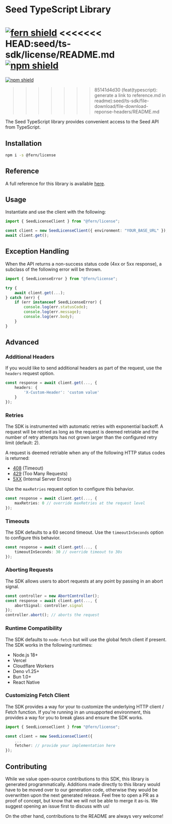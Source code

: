 # Seed TypeScript Library

[![fern shield](https://img.shields.io/badge/%F0%9F%8C%BF-Built%20with%20Fern-brightgreen)](https://buildwithfern.com?utm_source=github&utm_medium=github&utm_campaign=readme&utm_source=Seed%2FTypeScript)
<<<<<<< HEAD:seed/ts-sdk/license/README.md
[![npm shield](https://img.shields.io/npm/v/@fern/license)](https://www.npmjs.com/package/@fern/license)
=======
[![npm shield](https://img.shields.io/npm/v/@fern/file-download)](https://www.npmjs.com/package/@fern/file-download)
>>>>>>> 85141d4d30 (feat(typescript): generate a link to reference.md in readme):seed/ts-sdk/file-download/file-download-reponse-headers/README.md

The Seed TypeScript library provides convenient access to the Seed API from TypeScript.

## Installation

```sh
npm i -s @fern/license
```

## Reference

A full reference for this library is available [here](./reference.md).

## Usage

Instantiate and use the client with the following:

```typescript
import { SeedLicenseClient } from "@fern/license";

const client = new SeedLicenseClient({ environment: "YOUR_BASE_URL" });
await client.get();
```

## Exception Handling

When the API returns a non-success status code (4xx or 5xx response), a subclass of the following error
will be thrown.

```typescript
import { SeedLicenseError } from "@fern/license";

try {
    await client.get(...);
} catch (err) {
    if (err instanceof SeedLicenseError) {
        console.log(err.statusCode);
        console.log(err.message);
        console.log(err.body);
    }
}
```

## Advanced

### Additional Headers

If you would like to send additional headers as part of the request, use the `headers` request option.

```typescript
const response = await client.get(..., {
    headers: {
        'X-Custom-Header': 'custom value'
    }
});
```

### Retries

The SDK is instrumented with automatic retries with exponential backoff. A request will be retried as long
as the request is deemed retriable and the number of retry attempts has not grown larger than the configured
retry limit (default: 2).

A request is deemed retriable when any of the following HTTP status codes is returned:

-   [408](https://developer.mozilla.org/en-US/docs/Web/HTTP/Status/408) (Timeout)
-   [429](https://developer.mozilla.org/en-US/docs/Web/HTTP/Status/429) (Too Many Requests)
-   [5XX](https://developer.mozilla.org/en-US/docs/Web/HTTP/Status/500) (Internal Server Errors)

Use the `maxRetries` request option to configure this behavior.

```typescript
const response = await client.get(..., {
    maxRetries: 0 // override maxRetries at the request level
});
```

### Timeouts

The SDK defaults to a 60 second timeout. Use the `timeoutInSeconds` option to configure this behavior.

```typescript
const response = await client.get(..., {
    timeoutInSeconds: 30 // override timeout to 30s
});
```

### Aborting Requests

The SDK allows users to abort requests at any point by passing in an abort signal.

```typescript
const controller = new AbortController();
const response = await client.get(..., {
    abortSignal: controller.signal
});
controller.abort(); // aborts the request
```

### Runtime Compatibility

The SDK defaults to `node-fetch` but will use the global fetch client if present. The SDK works in the following
runtimes:

-   Node.js 18+
-   Vercel
-   Cloudflare Workers
-   Deno v1.25+
-   Bun 1.0+
-   React Native

### Customizing Fetch Client

The SDK provides a way for your to customize the underlying HTTP client / Fetch function. If you're running in an
unsupported environment, this provides a way for you to break glass and ensure the SDK works.

```typescript
import { SeedLicenseClient } from "@fern/license";

const client = new SeedLicenseClient({
    ...
    fetcher: // provide your implementation here
});
```

## Contributing

While we value open-source contributions to this SDK, this library is generated programmatically.
Additions made directly to this library would have to be moved over to our generation code,
otherwise they would be overwritten upon the next generated release. Feel free to open a PR as
a proof of concept, but know that we will not be able to merge it as-is. We suggest opening
an issue first to discuss with us!

On the other hand, contributions to the README are always very welcome!
